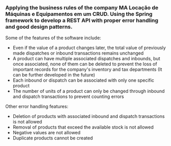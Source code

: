 ### Applying the business rules of the company MA Locação de Máquinas e Equipamentos em um CRUD. Using the Spring framework to develop a REST API with proper error handling and good design patterns.


Some of the features of the software include:

* Even if the value of a product changes later, the total value of previously made dispatches or inbound transactions remains unchanged
* A product can have multiple associated dispatches and inbounds, but once associated, none of them can be deleted to prevent the loss of important records for the company's inventory and tax departments (It can be further developed in the future)
* Each inbound or dispatch can be associated with only one specific product
* The number of units of a product can only be changed through inbound and dispatch transactions to prevent counting errors

Other error handling features:

* Deletion of products with associated inbound and dispatch transactions is not allowed
* Removal of products that exceed the available stock is not allowed
* Negative values are not allowed
* Duplicate products cannot be created


